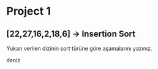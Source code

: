 # Project 1

## [22,27,16,2,18,6] -> Insertion Sort

Yukarı verilen dizinin sort türüne göre aşamalarını yazınız.

deniz
